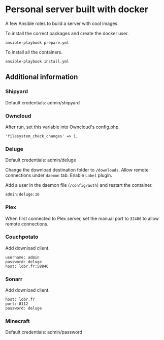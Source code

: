 # Personal server built with docker

A few Ansible roles to build a server with cool images.

To install the correct packages and create the docker user.

    ansible-playbook prepare.yml

To install all the containers.

    ansible-playbook install.yml

## Additional information

### Shipyard

Default credentials: admin/shipyard

### Owncloud

After run, set this variable into Owncloud's config.php.

    'filesystem_check_changes' => 1,

### Deluge

Default credentials: admin/deluge

Change the download destination folder to `/downloads`.
Allow remote connections under `daemon` tab.
Enable `Label` plugin.

Add a user in the daemon file (`/config/auth`) and restart the container.

    admin:deluge:10

### Plex

When first connected to Plex server, set the manual port to `32400` to allow remote connections.

### Couchpotato

Add download client.

    username: admin
    password: deluge
    host: lobr.fr:58846

### Sonarr

Add download client.

    host: lobr.fr
    port: 8112
    password: deluge

### Minecraft

Default credentials: admin/password